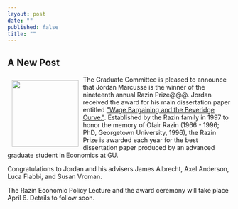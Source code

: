 ```yaml
---
layout: post
date: ""
published: false
title: ""
---
```


## A New Post

<p><img style="float: left; width: 150px; height: 150px; margin: 10px;" src="{{ site.baseurl }}/assets/images/xx.jpg" />
The Graduate Committee is pleased to  announce that Jordan Marcusse is the winner of the nineteenth annual Razin Prize@@@.  Jordan received the award for his main dissertation paper entitled   <a href="https://drive.google.com/file/d/0B_j8UX360rm3MXpNWjlySFBTcG8/view">"Wage Bargaining and the Beveridge Curve."</a>. Established by the Razin family in 1997 to honor the memory of Ofair Razin (1966 - 1996; PhD, Georgetown University, 1996), the Razin Prize is awarded each year for the best dissertation paper produced by an advanced graduate student in Economics at GU.</p> 

<p>Congratulations to Jordan  and his advisers James Albrecht, Axel Anderson, Luca Flabbi, and Susan Vroman.</p> 

<p>The Razin Economic Policy Lecture  and the award ceremony will take place April 6. Details to follow soon. </p>
